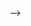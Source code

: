 <!-- # trainschedule-hw
#FirebaseDB
// <!-- The core Firebase JS SDK is always required and must be listed first -->
<script src="https://www.gstatic.com/firebasejs/7.4.0/firebase-app.js"></script>

<!-- TODO: Add SDKs for Firebase products that you want to use
     https://firebase.google.com/docs/web/setup#available-libraries --> -->

<!-- <script>
  // Your web app's Firebase configuration
  var firebaseConfig = {
    apiKey: "AIzaSyDFSAsscmiWzDBZieaHdLT9Byc9kxS9WtE",
    authDomain: "train-timer-176d8.firebaseapp.com",
    databaseURL: "https://train-timer-176d8.firebaseio.com",
    projectId: "train-timer-176d8",
    storageBucket: "train-timer-176d8.appspot.com",
    messagingSenderId: "951292739243",
    appId: "1:951292739243:web:0763e55c3d7809098c81ee"
  };
  // Initialize Firebase
  firebase.initializeApp(firebaseConfig);
</script> -->